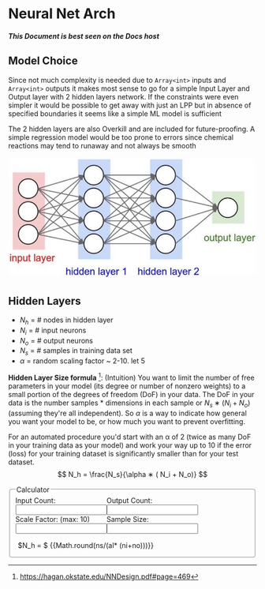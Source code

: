 # Neural Net Arch

<h5 v-if="false">This Document is best seen on the Docs host</h5>

## Model Choice
Since not much complexity is needed due to `Array<int>` inputs and `Array<int>` outputs it makes most sense to go for a simple Input Layer and Output layer with 2 hidden layers network. If the constraints were even simpler it would be possible to get away with just an LPP but in absence of specified boundaries it seems like a simple ML model is sufficient

The 2 hidden layers are also Overkill and are included for future-proofing. A simple regression model would be too prone to errors since chemical reactions may tend to runaway and not always be smooth

![Hidden Layers](assets/hldemo.png)


## Hidden Layers
- $N_h$ = # nodes in hidden layer
- $N_i$ = # input neurons
- $N_o$ = # output neurons
- $N_s$ = # samples in training data set
- $\alpha$ = random scaling factor ~ 2-10. let 5

**Hidden Layer Size formula** [^1]: (Intuition)
You want to limit the number of free parameters in your model (its degree or number of nonzero weights) to a small portion of the degrees of freedom (DoF) in your data.
The DoF in your data is the number samples * dimensions in each sample or $N_s∗(N_i+N_o)$ (assuming they're all independent). So $\alpha$ is a way to indicate how general you want your model to be, or how much you want to prevent overfitting.

For an automated procedure you'd start with an α of 2 (twice as many DoF in your training data as your model) and work your way up to 10 if the error (loss) for your training dataset is significantly smaller than for your test dataset.
$$
N_h = \frac{N_s}{\alpha ∗ ( N_i + N_o)}
$$

<fieldset class="soft-border" style="border-radius:5px;max-width:100%;overflow-x:scroll">
<legend>Calculator</legend>
<div style="display:flex;flex-wrap: wrap;">
    <div>
        Input Count: <br/>
        <input type="number" v-model="ni" :min="0"/>
    </div>
    <div>
        Output Count: <br/>
        <input type="number" v-model="no" :min="0"/>
    </div>
</div>
<div style="display:flex;">
    <div>
        Scale Factor: (max: 10) <br/>
        <input type="number" v-model="al" :min="0"/>
    </div>
    <div>
        Sample Size: <br/>
        <input type="number" v-model="ns" :min="0"/>
    </div>
</div>

<div style="padding:15px 0 7px 5px">
    $N_h = $ {{Math.round(ns/(al* (ni+no)))}}
</div>
</fieldset>






<script>
    Vue.createApp( {
        data() {
            return {
                ni: 10,
                no: 5,
                ns: 10_000,
                al: 2
            }
        }
    } ).mount( '#main' );
</script>


[^1]: https://hagan.okstate.edu/NNDesign.pdf#page=469